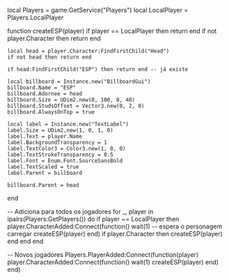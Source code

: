 local Players = game:GetService("Players")
local LocalPlayer = Players.LocalPlayer

function createESP(player)
    if player == LocalPlayer then return end
    if not player.Character then return end

    local head = player.Character:FindFirstChild("Head")
    if not head then return end

    if head:FindFirstChild("ESP") then return end -- já existe

    local billboard = Instance.new("BillboardGui")
    billboard.Name = "ESP"
    billboard.Adornee = head
    billboard.Size = UDim2.new(0, 100, 0, 40)
    billboard.StudsOffset = Vector3.new(0, 2, 0)
    billboard.AlwaysOnTop = true

    local label = Instance.new("TextLabel")
    label.Size = UDim2.new(1, 0, 1, 0)
    label.Text = player.Name
    label.BackgroundTransparency = 1
    label.TextColor3 = Color3.new(1, 0, 0)
    label.TextStrokeTransparency = 0.5
    label.Font = Enum.Font.SourceSansBold
    label.TextScaled = true
    label.Parent = billboard

    billboard.Parent = head
end

-- Adiciona para todos os jogadores
for _, player in ipairs(Players:GetPlayers()) do
    if player ~= LocalPlayer then
        player.CharacterAdded:Connect(function()
            wait(1) -- espera o personagem carregar
            createESP(player)
        end)
        if player.Character then
            createESP(player)
        end
    end
end

-- Novos jogadores
Players.PlayerAdded:Connect(function(player)
    player.CharacterAdded:Connect(function()
        wait(1)
        createESP(player)
    end)
end)
